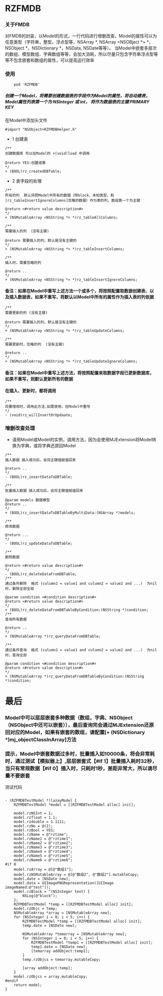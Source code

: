 # RZFMDB

### 关于FMDB
对FMDB的封装，以Model的形式，一行代码进行增删改查，Model的属性可以为任意类型（字符串，整型，浮点型等，NSArray *, NSArray <NSOBject *> *，NSObject *，NSDictionary *，NSData, NSDate等等）。
当Model中嵌套多层次的数组、模型数组、字典数组等等，会加大消耗，所以尽量只包含字符串浮点型等等不包含嵌套和数组的属性，可以提高运行效率   


### 使用
```obj
    pod 'RZFMDB'
```
##### 创建一个Model，将需要创建数据表的字段作为Model的属性，将自动建表，Model属性列表第一个为 NSInteger 或 int， 将作为数据表的主键 PRIMARY KEY

在Model中添加头文件
```objc
#import "NSObject+RZFMDBHelper.h"
```

* 1 创建表
```objc
/**
创建数据库 可以在Model的 +(void)load 中调用

@return YES:创建成果
*/
+ (BOOL)rz_createdDBTable;
```
* 2 表字段的处理
```objc
/**
所有的列  默认将把Model中所有的数据（除block，未知类型，和[rz_tableInsertIgnoreColumns]忽略的数据）作为表的列，数组第一个为主键

@return <#return value description#>
*/
+ (NSMutableArray <NSString *> *)rz_tableAllColumns;

/**
需要插入的列 （没有主键)

@return 需要插入的列，默认是没有主键的
*/
+ (NSMutableArray <NSString *> *)rz_tableInsertColumns;

/**
插入时，需要忽略的列

@return ..
*/
+ (NSMutableArray <NSString *> *)rz_tableInsertIgnoreColumns;

```
#### 备注：如果在Model中重写上述方法一个或多个，将按照配置取数据创建表、以及插入数据表，如果不重写，将默认以Model中所有的属性作为插入表的列依据

```objc
/**
需要更新的列 (没有主键)

@return 需要插入的列，默认是没有主键的
*/
+ (NSMutableArray <NSString *> *)rz_tableUpdateColumns;

/**
需要更新时，忽略的列  (没有主键)

@return ..
*/
+ (NSMutableArray <NSString *> *)rz_tableUpdateIgnoreColumns;
```
#### 备注：如果在Model中重写上述方法，将按照配置来取数据字段已更新数据库，如果不重写，则默认更新所有的数据

#### 在插入、更新时，都将调用
```objc
/**
将要增改时，调用此方法,如需使用，在Model中重写
*/
- (void)rz_willInsertOrUpdaate;
```

### 增删改查处理
* 请用Model或Model的实例，调用方法，因为会使用MJExtension将Model转换为字典，或将字典还原回Model
```objc
/**
插入数据 插入成功后，会将主键值赋值回来

@return ..
*/
- (BOOL)rz_insertDataToDBTable;

/**
批量插入数据 插入成功后，会将主键值赋值回来

@param models 数据模型
@return ..
*/
+ (BOOL)rz_insertDataToDBTableByMultiData:(NSArray *)models;

/**
修改数据

@return ...
*/
- (BOOL)rz_updateDataToDBTable;

/**
删除数据

@return <#return value description#>
*/
- (BOOL)rz_deleteDataFromDBTable;
/**
通过条件删除  格式 (culumn1 = value1 and culumn2 = value2 and ...)  为nil时，删除全部全部

@param condition <#condition description#>
@return <#return value description#>
*/
+ (BOOL)rz_deleteDataFromDBTableByCondition:(NSString *)condition;
/**
查询所有数据

@return ..
*/
+ (NSMutableArray *)rz_queryDataFromDBTable;

/**
通过条件查询  格式 (culumn1 = value1 and culumn2 = value2 and ...)  为nil时，查询全部

@param condition <#condition description#>
@return <#return value description#>
*/
+ (NSMutableArray *)rz_queryDataFromDBTableByCondition:(NSString *)condition;
```


# 最后
### Model中可以层层嵌套多种数据（数组，字典、NSObject（NSObject中还可以嵌套）），最后查询完会通过MJExtension还原回对应的Model，如果有嵌套的数组，请配置[+ (NSDictionary *)mj_objectClassInArray]方法

### 提示，Model中嵌套数据过多时，批量插入如10000条，将会非常耗时，通过测试【模拟器上】,层层嵌套式【#if 1】批量插入耗时32秒，当只有常规数据【#if 0】插入时，只耗时1秒，差距非常大，所以请尽量不要嵌套

测试代码
```objc

- (RZFMDBTestModel *)lazayModel {
    RZFMDBTestModel *model = [[RZFMDBTestModel alloc] init];

    model.rzNSInt = 1;
    model.rzfloat = 1.1;
    model.rzdouble = 1.1111;
    model.rzNo = @(2);
    model.rzBool = YES;
    model.rzName = @"rztime";
    model.rzName1 = @"rztime1";
    model.rzName2 = @"rztime2";
    model.rzName3 = @"rztime3";
    model.rzName4 = @"rztime4";
    model.rzName5 = @"rztime5";
    model.rzName6 = @"rztime6";
#if 0
    model.rzArray = @[@"数组1"];
    model.rzNSMutableArray = @[@"数组2", @"数组2"].mutableCopy;
    model.date = [NSDate new];
    model.data = UIImagePNGRepresentation([UIImage imageNamed:@"test"]);
    model.rzBlock = ^(NSInteger text) {
        NSLog(@"block");
    };
    RZFMDBTestModel *temp = [[RZFMDBTestModel alloc] init];
    model.rzObjc = temp;
    NSMutableArray *array = [NSMutableArray new];
    for (NSInteger i = 0; i < 5; i++) {
        RZFMDBTestModel *temp = [[RZFMDBTestModel alloc] init];
        temp.date = [NSDate new];

        NSMutableArray *temarray = [NSMutableArray new];
        for (NSInteger i = 0; i < 5; i++) {
            RZFMDBTestModel *temp1 = [[RZFMDBTestModel alloc] init];
            temp1.date = [NSDate new];
            [temarray addObject:temp1];
        }
        temp.rzObjcs = temarray.mutableCopy;

        [array addObject:temp];
    }
    model.rzObjcs = array.mutableCopy;
#endif
    return model;
}
```
